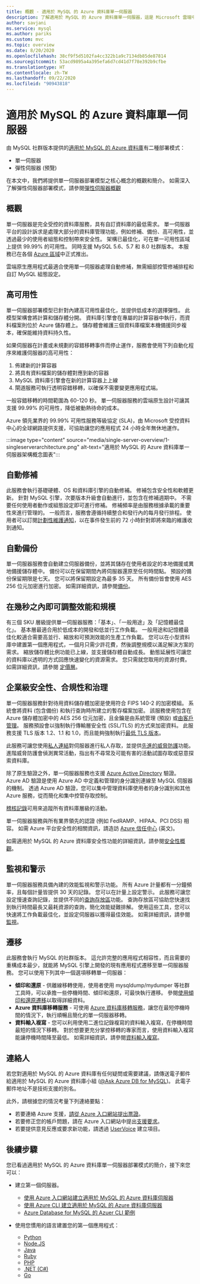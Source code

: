 ```yaml
---
title: 概觀 - 適用於 MySQL 的 Azure 資料庫單一伺服器
description: 了解適用於 MySQL 的 Azure 資料庫單一伺服器，這是 Microsoft 雲端中以 MySQL Community Edition 為基礎的關聯式資料庫服務。
author: savjani
ms.service: mysql
ms.author: pariks
ms.custom: mvc
ms.topic: overview
ms.date: 8/20/2020
ms.openlocfilehash: 38cf9f5d5102fa4cc322b1a9c7134db85de87814
ms.sourcegitcommit: 53acd9895a4a395efa6d7cd41d7f78e392b9cfbe
ms.translationtype: HT
ms.contentlocale: zh-TW
ms.lasthandoff: 09/22/2020
ms.locfileid: "90943818"
---
```

# <a name="azure-database-for-mysql-single-server"></a>適用於 MySQL 的 Azure 資料庫單一伺服器

由 MySQL 社群版本提供的[適用於 MySQL 的 Azure 資料庫](overview.md)有二種部署模式：
- 單一伺服器 
- 彈性伺服器 (預覽)

在本文中，我們將提供單一伺服器部署模型之核心概念的概觀和簡介。 如需深入了解彈性伺服器部署模式，請參閱[彈性伺服器概觀](flexible-server/index.yml)

## <a name="overview"></a>概觀

單一伺服器是完全受控的資料庫服務，具有自訂資料庫的最低需求。 單一伺服器平台的設計訴求是處理大部分的資料庫管理功能，例如修補、備份、高可用性，並透過最少的使用者組態和控制帶來安全性。 架構已最佳化，可在單一可用性區域上提供 99.99% 的可用性。 同時支援 MySQL 5.6、5.7 和 8.0 社群版本。 本服務已在各個 [Azure 區域](https://azure.microsoft.com/global-infrastructure/services/)中正式推出。 

雲端原生應用程式最適合使用單一伺服器處理自動修補，無需細部控管修補排程和自訂 MySQL 組態設定。 

## <a name="high-availability"></a>高可用性

單一伺服器部署模型已針對內建高可用性最佳化，並提供低成本的選擇彈性。 此模型架構會將計算和儲存體分開。 資料庫引擎會在專屬的計算容器中執行，而資料檔案則位於 Azure 儲存體上。 儲存體會維護三個資料庫檔案本機備援同步複本，確保能維持資料持久性。 

如果伺服器在計畫或未規劃的容錯移轉事件而停止運作，服務會使用下列自動化程序來維護伺服器的高可用性：

1. 佈建新的計算容器
2. 將具有資料檔案的儲存體對應到新的容器 
3. MySQL 資料庫引擎會在新的計算容器上上線
4. 閘道服務可執行透明容錯移轉，以確保不需要變更應用程式端。 
  
一般容錯移轉的時間範圍為 60-120 秒。 單一伺服器服務的雲端原生設計可讓其支援 99.99% 的可用性，降低被動熱待命的成本。

Azure 領先業界的 99.99% 可用性服務等級協定 (SLA)，由 Microsoft 受控資料中心的全球網路提供支援，可協助讓您的應用程式 24 小時全年無休地運作。

:::image type="content" source="media/single-server-overview/1-singleserverarchitecture.png" alt-text="適用於 MySQL 的 Azure 資料庫單一伺服器架構概念圖表"::: 

## <a name="automated-patching"></a>自動修補 

此服務會執行基礎硬體、OS 和資料庫引擎的自動修補。 修補包含安全性和軟體更新。 針對 MySQL 引擎，次要版本升級會自動進行，並包含在修補週期中。 不需要任何使用者動作或組態設定即可進行修補。 修補頻率是由服務根據承載的重要性來進行管理的。 一般而言，服務會遵循持續整合和發行內的每月發行排程。 使用者可以訂閱[計劃性維護通知](concepts-monitoring.md)，以在事件發生前的 72 小時針對即將來臨的維護收到通知。

## <a name="automatic-backups"></a>自動備份

單一伺服器服務會自動建立伺服器備份，並將其儲存在使用者設定的本地備援或異地備援儲存體中。 備份可以在保留期間內將伺服器還原至任何時間點。 預設的備份保留期限是七天。 您可以將保留期設定為最多 35 天。 所有備份皆會使用 AES 256 位元加密進行加密。 如需詳細資訊，請參閱[備份](concepts-backup.md)。

## <a name="adjust-performance-and-scale-within-seconds"></a>在幾秒之內即可調整效能和規模

有三個 SKU 層級提供單一伺服器服務：「基本」、「一般用途」及「記憶體最佳化」。 基本層最適合用於低成本的開發和低並行工作負載。 一般用途和記憶體最佳化較適合需要高並行、縮放和可預測效能的生產工作負載。 您可以在小型資料庫中建置第一個應用程式，一個月只需少許花費，然後調整規模以滿足解決方案的需求。 縮放儲存體比例功能已上線，並支援儲存體自動成長。 動態延展性可讓您的資料庫以透明的方式回應快速變化的資源需求。 您只需就您取用的資源付費。 如需詳細資訊，請參閱 [定價層](concepts-service-tiers.md)。

## <a name="enterprise-grade-security-compliance-and-governance"></a>企業級安全性、合規性和治理

單一伺服器服務針對待用資料儲存體加密是使用符合 FIPS 140-2 的加密模組。 系統會將資料 (包含備份) 和執行查詢時所建立的暫存檔案加密。 該服務使用包含在 Azure 儲存體加密中的 AES 256 位元加密，且金鑰是由系統管理 (預設) 或[由客戶管理](concepts-data-encryption-mysql.md)。 服務預設會以強制執行傳輸層安全性 (SSL/TLS) 的方式來加密資料。 此服務支援 TLS 版本 1.2、1.1 和 1.0，而且能夠強制執行[最低 TLS 版本](concepts-ssl-connection-security.md)。 

此服務可讓您使用[私人連結](concepts-data-access-security-private-link.md)對伺服器進行私人存取，並提供[先進的威脅防護](concepts-data-access-and-security-threat-protection.md)功能。 進階威脅防護會偵測異常活動，指出有不尋常及可能有害的活動試圖存取或惡意探索資料庫。

除了原生驗證之外，單一伺服器服務也支援 [Azure Active Directory](https://docs.microsoft.com/azure/active-directory/fundamentals/active-directory-whatis) 驗證。 Azure AD 驗證是使用 Azure AD 中定義和管理的身分識別連線至 MySQL 伺服器的機制。 透過 Azure AD 驗證，您可以集中管理資料庫使用者的身分識別和其他 Azure 服務，從而簡化和集中控管存取控制。

[稽核記錄](concepts-audit-logs.md)可用來追蹤所有資料庫層級的活動。 

單一伺服器服務與所有業界領先的認證 (例如 FedRAMP、HIPAA、PCI DSS) 相容。 如需 Azure 平台安全性的相關資訊，請造訪 [Azure 信任中心](https://www.microsoft.com/trustcenter/security) \(英文\)。 

如需適用於 MySQL 的 Azure 資料庫安全性功能的詳細資訊，請參閱[安全性概觀](concepts-security.md)。

## <a name="monitoring-and-alerting"></a>監視和警示

單一伺服器服務具備內建的效能監視和警示功能。 所有 Azure 計量都有一分鐘頻率，且每個計量皆提供 30 天的記錄。 您可以在計量上設定警示。 此服務可讓您設定慢速查詢記錄，並提供不同的[查詢存放區](concepts-query-store.md)功能。 查詢存放區可協助您快速找到執行時間最長又最耗資源的查詢，簡化效能疑難排解。 使用這些工具，您可以快速將工作負載最佳化，並設定伺服器以獲得最佳效能。 如需詳細資訊，請參閱[監視](concepts-monitoring.md)。

## <a name="migration"></a>遷移

此服務會執行 MySQL 的社群版本。 這允許完整的應用程式相容性，而且需要的重構成本最少，就能將 MySQL 引擎上開發的現有應用程式遷移至單一伺服器服務。 您可以使用下列其中一個選項移轉單一伺服器：

- **傾印和還原** - 供離線移轉使用，使用者使用 mysqldump/mydumper 等社群工具時，可以承擔一些停機時間、傾印和還原，可最快執行遷移。 參閱[使用傾印和還原遷移](concepts-migrate-dump-restore.md)以取得詳細資料。 
- **Azure 資料庫移轉服務** - 可使用 [Azure 資料庫移轉服務](https://docs.microsoft.com/azure/dms/tutorial-mysql-azure-mysql-online)，讓您在最短停機時間的情況下，執行順暢且簡化的單一伺服器移轉。 
- **資料輸入複寫** - 您可以利用使用二進位記錄複寫的資料輸入複寫，在停機時間最短的情況下移轉。 對於想要更充分掌控移轉的專家而言，使用資料輸入複寫能讓停機時間降至最低。 如需詳細資訊，請參閱[資料輸入複寫](concepts-data-in-replication.md)。

## <a name="contacts"></a>連絡人
若您對適用於 MySQL 的 Azure 資料庫有任何疑問或需要建議，請傳送電子郵件給適用於 MySQL 的 Azure 資料庫小組 ([@Ask Azure DB for MySQL](mailto:AskAzureDBforMySQL@service.microsoft.com))。 此電子郵件地址不是技術支援的別名。

此外，請根據您的情況考量下列連絡要點：

- 若要連絡 Azure 支援，[請從 Azure 入口網站提出票證](https://portal.azure.com/?#blade/Microsoft_Azure_Support/HelpAndSupportBlade)。
- 若要修正您的帳戶問題，請在 Azure 入口網站中提出[支援要求](https://ms.portal.azure.com/#blade/Microsoft_Azure_Support/HelpAndSupportBlade/newsupportrequest)。
- 若要提供意見反應或要求新功能，請透過 [UserVoice](https://feedback.azure.com/forums/597982-azure-database-for-mysql) 建立項目。

## <a name="next-steps"></a>後續步驟
您已看過適用於 MySQL 的 Azure 資料庫單一伺服器部署模式的簡介，接下來您可以：

- 建立第一個伺服器。 
  - [使用 Azure 入口網站建立適用於 MySQL 的 Azure 資料庫伺服器](quickstart-create-mysql-server-database-using-azure-portal.md)
  - [使用 Azure CLI 建立適用於 MySQL 的 Azure 資料庫伺服器](quickstart-create-mysql-server-database-using-azure-cli.md)
  - [Azure Database for MySQL 的 Azuer CLI 範例](sample-scripts-azure-cli.md)

- 使用您慣用的語言建置您的第一個應用程式：
  - [Python](./connect-python.md)
  - [Node.JS](./connect-nodejs.md)
  - [Java](./connect-java.md)
  - [Ruby](./connect-ruby.md)
  - [PHP](./connect-php.md)
  - [.NET (C#)](./connect-csharp.md)
  - [Go](./connect-go.md)
  
